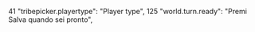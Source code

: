 41 "tribepicker.playertype": "Player type",
125 "world.turn.ready": "Premi Salva quando sei pronto",
